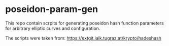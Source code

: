# poseidon-param-gen
This repo contain scrpits for generating poseidon hash function parameters for arbitrary elliptic curves and configuration.

The scripts were taken from: https://extgit.iaik.tugraz.at/krypto/hadeshash
